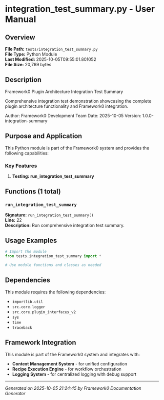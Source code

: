 # integration_test_summary.py - User Manual

## Overview
**File Path:** `tests/integration_test_summary.py`  
**File Type:** Python Module  
**Last Modified:** 2025-10-05T09:55:01.801052  
**File Size:** 20,789 bytes  

## Description
Framework0 Plugin Architecture Integration Test Summary

Comprehensive integration test demonstration showcasing the complete
plugin architecture functionality and Framework0 integration.

Author: Framework0 Development Team
Date: 2025-10-05
Version: 1.0.0-integration-summary

## Purpose and Application
This Python module is part of the Framework0 system and provides the following capabilities:

### Key Features
1. **Testing: run_integration_test_summary**

## Functions (1 total)

### `run_integration_test_summary`

**Signature:** `run_integration_test_summary()`  
**Line:** 22  
**Description:** Run comprehensive integration test summary.


## Usage Examples

```python
# Import the module
from tests.integration_test_summary import *

# Use module functions and classes as needed
```


## Dependencies

This module requires the following dependencies:

- `importlib.util`
- `src.core.logger`
- `src.core.plugin_interfaces_v2`
- `sys`
- `time`
- `traceback`


## Framework Integration

This module is part of the Framework0 system and integrates with:

- **Context Management System** - for unified configuration
- **Recipe Execution Engine** - for workflow orchestration
- **Logging System** - for centralized logging with debug support


---
*Generated on 2025-10-05 21:24:45 by Framework0 Documentation Generator*
